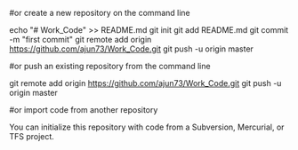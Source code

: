 #or create a new repository on the command line

echo "# Work_Code" >> README.md
git init
git add README.md
git commit -m "first commit"
git remote add origin https://github.com/ajun73/Work_Code.git
git push -u origin master

#or push an existing repository from the command line

git remote add origin https://github.com/ajun73/Work_Code.git
git push -u origin master

#or import code from another repository

You can initialize this repository with code from a Subversion, Mercurial, or TFS project.